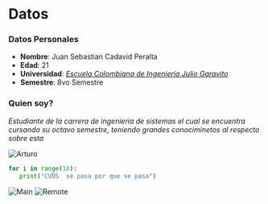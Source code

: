 # Datos

   ### Datos Personales
- **Nombre**: Juan Sebastian Cadavid Peralta
- **Edad**: 21
- **Universidad**: *[Escuela Colombiana de Ingeniería Julio Garavito](https://www.escuelaing.edu.co/es/estudiantes/)*
- **Semestre**: 8vo Semestre
    
### Quien soy?
  *Estudiante de la carrera de ingenieria de sistemas el cual se encuentra cursando su octavo semestre, teniendo grandes conociminetos al respecto sobre esta*
    
  ![Arturo](https://github.com/jua1000n/LAB1-CVDS/blob/main/Juan%20Sebastian%20Cadavid/Arturo.jpg)
  
  ```python
  for i in range(10):
     print("CVDS  se pasa por que se pasa")
 ```
 
 ![Main](https://github.com/jua1000n/LAB1-CVDS/blob/main/Juan%20Sebastian%20Cadavid/Main.png)
 ![Remote](https://github.com/jua1000n/LAB1-CVDS/blob/main/Juan%20Sebastian%20Cadavid/Remote.png)
